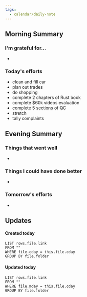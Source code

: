 ```yaml
---
tags:
  - calendar/daily-note
---
```


## Morning Summary

### I'm grateful for...

-

### Today's efforts

- clean and fill car
- plan out trades
- do shopping
- complete 2 chapters of Rust book
- complete $60k videos evaluation
- complete 5 sections of QC
- stretch
- tally complaints

## Evening Summary

### Things that went well

-

### Things I could have done better

-

### Tomorrow's efforts

-

## Updates

#### Created today

```dataview
LIST rows.file.link
FROM ""
WHERE file.cday = this.file.cday
GROUP BY file.folder
```

#### Updated today

```dataview
LIST rows.file.link
FROM ""
WHERE file.mday = this.file.cday
GROUP BY file.folder
```
